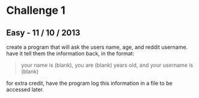 Challenge 1
===============
Easy - 11 / 10 / 2013
---------------

create a program that will ask the users name, age, and reddit username. have it tell them the information back, in the format:
>
>your name is (blank), you are (blank) years old, and your username is (blank)
>
for extra credit, have the program log this information in a file to be accessed later.
